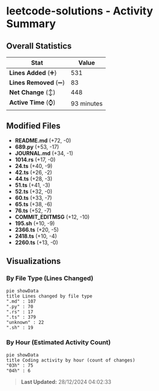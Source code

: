 # leetcode-solutions - Activity Summary 

## Overall Statistics

| Stat                   | Value                                                             |
| ---------------------- | ----------------------------------------------------------------- |
| **Lines Added** (➕)   | 531                                          |
| **Lines Removed** (➖) | 83                                        |
| **Net Change** (↕)    | 448                |
| **Active Time** (⌚)   | 93 minutes |


## Modified Files
- **README.md** (+72, -0)
- **689.py** (+53, -17)
- **JOURNAL.md** (+34, -1)
- **1014.rs** (+17, -0)
- **24.ts** (+40, -9)
- **42.ts** (+26, -2)
- **44.ts** (+28, -3)
- **51.ts** (+41, -3)
- **52.ts** (+32, -0)
- **60.ts** (+33, -7)
- **65.ts** (+38, -6)
- **76.ts** (+52, -7)
- **COMMIT_EDITMSG** (+12, -10)
- **195.sh** (+10, -9)
- **2366.ts** (+20, -5)
- **2418.ts** (+10, -4)
- **2260.ts** (+13, -0)

## Visualizations

### By File Type (Lines Changed)

```mermaid
pie showData
title Lines changed by file type
".md" : 107
".py" : 70
".rs" : 17
".ts" : 379
"unknown" : 22
".sh" : 19
```

### By Hour (Estimated Activity Count)

```mermaid
pie showData
title Coding activity by hour (count of changes)
"03h" : 75
"04h" : 6
```


> **Last Updated:** 28/12/2024 04:02:33